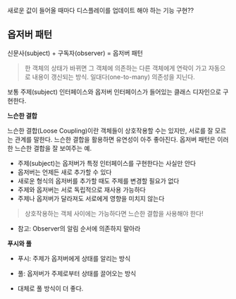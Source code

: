 새로운 값이 들어올 때마다 디스플레이를 업데이트 해야 하는 기능 구현??



## 옵저버 패턴

신문사(subject) + 구독자(observer) = 옵저버 패턴

> 한 객체의 상태가 바뀌면 그 객체에 의존하는 다른 객체에게 연락이 가고 자동으로 내용이 갱신되는 방식. 일대다(one-to-many) 의존성을 지닌다.

보통 주제(subject) 인터페이스와 옵저버 인터페이스가 들어있는 클래스 디자인으로 구현한다.



**느슨한 결합**

느슨한 결합(Loose Coupling)이란 객체들이 상호작용할 수는 있지만, 서로를 잘 모르는 관계를 말한다. 느슨한 결합을 활용하면 유연성이 아주 좋아진다. 옵저버 패턴은 이러한 느슨한 결합을 잘 보여주는 예.

- 주제(subject)는 옵저버가 특정 인터페이스를 구현한다는 사실만 안다
- 옵저버는 언제든 새로 추가할 수 있다
- 새로운 형식의 옵저버를 추가할 때도 주제를 변경할 필요가 없다
- 주제와 옵저버는 서로 독립적으로 재사용 가능하다
- 주제나 옵저버가 달라져도 서로에게 영향을 미치지 않는다

> 상호작용하는 객체 사이에는 가능하다면 느슨한 결합을 사용해야 한다!



* 참고: Observer의 알림 순서에 의존하지 말아라



**푸시와 풀**

- 푸시: 주제가 옵저버에게 상태를 알리는 방식
- 풀: 옵저버가 주제로부터 상태를 끌어오는 방식

- 대체로 풀 방식이 더 좋다.

